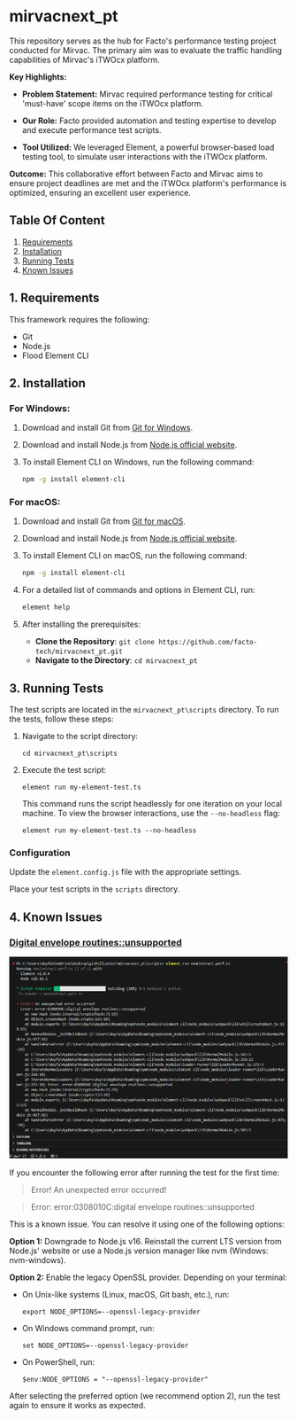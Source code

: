 # mirvacnext_pt

This repository serves as the hub for Facto's performance testing project conducted for Mirvac. The primary aim was to evaluate the traffic handling capabilities of Mirvac's iTWOcx platform.

**Key Highlights:**

- **Problem Statement:** Mirvac required performance testing for critical 'must-have' scope items on the iTWOcx platform.

- **Our Role:** Facto provided automation and testing expertise to develop and execute performance test scripts.

- **Tool Utilized:** We leveraged Element, a powerful browser-based load testing tool, to simulate user interactions with the iTWOcx platform.

**Outcome:** This collaborative effort between Facto and Mirvac aims to ensure project deadlines are met and the iTWOcx platform's performance is optimized, ensuring an excellent user experience.

## Table Of Content

1. [Requirements](#requirements)
2. [Installation](#installation)
3. [Running Tests](#running-tests)
4. [Known Issues](#known-issues)

## 1. Requirements

This framework requires the following:

- Git 
- Node.js
- Flood Element CLI

## 2. Installation

### For Windows:

1. Download and install Git from [Git for Windows](https://gitforwindows.org/).
2. Download and install Node.js from [Node.js official website](https://nodejs.org/).
3. To install Element CLI on Windows, run the following command:

    ```bash
    npm -g install element-cli
    ```

### For macOS:

1. Download and install Git from [Git for macOS](https://gitforwindows.org/).
2. Download and install Node.js from [Node.js official website](https://nodejs.org/).
3. To install Element CLI on macOS, run the following command:

    ```bash 
    npm -g install element-cli
    ```

4. For a detailed list of commands and options in Element CLI, run:

    ```bash
    element help
    ```

5. After installing the prerequisites:
    - **Clone the Repository**: `git clone https://github.com/facto-tech/mirvacnext_pt.git`
    - **Navigate to the Directory**: `cd mirvacnext_pt`


## 3. Running Tests

The test scripts are located in the `mirvacnext_pt\scripts` directory. To run the tests, follow these steps:

1. Navigate to the script directory:

    ```
    cd mirvacnext_pt\scripts
    ```

2. Execute the test script:

    ```
    element run my-element-test.ts
    ```

    This command runs the script headlessly for one iteration on your local machine. To view the browser interactions, use the `--no-headless` flag:

    ```
    element run my-element-test.ts --no-headless
    ```

### Configuration

Update the `element.config.js` file with the appropriate settings.

Place your test scripts in the `scripts` directory.

## 4. Known Issues

### [Digital envelope routines::unsupported](https://stackoverflow.com/questions/69692842/error-message-error0308010cdigital-envelope-routinesunsupported)

![title](Images/bug-flood.png)

If you encounter the following error after running the test for the first time:

> Error! An unexpected error occurred!

> Error: error:0308010C:digital envelope routines::unsupported

This is a known issue. You can resolve it using one of the following options:

**Option 1:** Downgrade to Node.js v16. Reinstall the current LTS version from Node.js' website or use a Node.js version manager like nvm (Windows: nvm-windows).

**Option 2:** Enable the legacy OpenSSL provider. Depending on your terminal:

- On Unix-like systems (Linux, macOS, Git bash, etc.), run:

    ```shell
    export NODE_OPTIONS=--openssl-legacy-provider
    ```

- On Windows command prompt, run:

    ```shell
    set NODE_OPTIONS=--openssl-legacy-provider
    ```

- On PowerShell, run:

    ```shell
    $env:NODE_OPTIONS = "--openssl-legacy-provider"
    ```

After selecting the preferred option (we recommend option 2), run the test again to ensure it works as expected.
